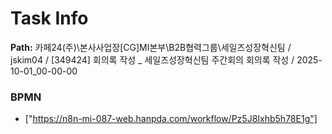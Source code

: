 # Task Info

**Path:** 카페24(주)\본사사업장\[CG]MI본부\B2B협력그룹\세일즈성장혁신팀 / jskim04 / [349424] 회의록 작성 _ 세일즈성장혁신팀 주간회의 회의록 작성 / 2025-10-01_00-00-00

### BPMN
- ["https://n8n-mi-087-web.hanpda.com/workflow/Pz5J8Ixhb5h78E1g"]

